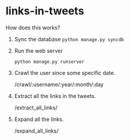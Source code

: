 links-in-tweets
===============

How does this works?
1. Sync the database
    `python manage.py syncdb`


2. Run the web server

    `python manage.py runserver`


3. Crawl the user since some specific date.

    /crawl/:username/:year/:month/:day


4. Extract all the links in the tweets.

    /extract_all_links/


5. Expand all the links.

    /expand_all_links/
